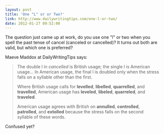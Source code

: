 ```yaml
---
layout: post
title: 'One "L" or or Two?'
link: http://www.dailywritingtips.com/one-l-or-two/
date: 2012-01-27 09:52:00
---
```


The question just came up at work, do you use one "l" or two when you
spell the past tense of cancel (canceled or cancelled)? It turns out
both are valid, but which one is preferred?

Maeve Maddox at DailyWritingTips says:
> The double l in *cancelled* is British usage; the single l is American
> usage... In American usage, the final l is doubled only when the
> stress falls on a syllable other than the first.
> 
> Where British usage calls for **levelled**, **libelled**,
> **quarrelled**, and **travelled**, American usage has **leveled**,
> **libeled**, **quarreled**, and **traveled**.
> 
> American usage agrees with British on **annulled**, **controlled**,
> **patrolled**, and **extolled** because the stress falls on the second
> syllable of these words.

Confused yet?
